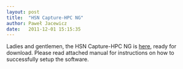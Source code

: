 ```yaml
---
layout: post
title:  "HSN Capture-HPC NG"
author: Paweł Jacewicz
date:   2011-12-01 15:15:35 
---
```

Ladies and gentlemen, the HSN Capture-HPC NG is [here][capture], ready for download. Please read attached manual for instructions on how to successfully setup the software.

[capture]:      http://pl.honeynet.org/tools/#honeyspider-network-capture-hpc-ng

